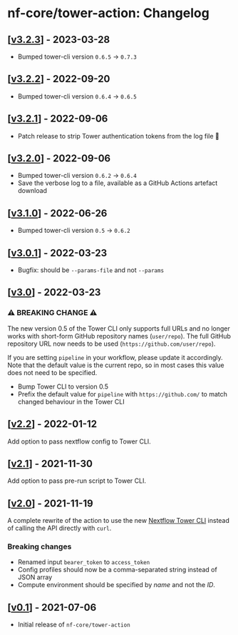 # nf-core/tower-action: Changelog

## [[v3.2.3](https://github.com/nf-core/tower-action/releases/tag/v3.2.3)] - 2023-03-28

* Bumped tower-cli version `0.6.5` -> `0.7.3`

## [[v3.2.2](https://github.com/nf-core/tower-action/releases/tag/v3.2.2)] - 2022-09-20

* Bumped tower-cli version `0.6.4` -> `0.6.5`

## [[v3.2.1](https://github.com/nf-core/tower-action/releases/tag/v3.2.1)] - 2022-09-06

* Patch release to strip Tower authentication tokens from the log file 😬

## [[v3.2.0](https://github.com/nf-core/tower-action/releases/tag/v3.2.0)] - 2022-09-06

* Bumped tower-cli version `0.6.2` -> `0.6.4`
* Save the verbose log to a file, available as a GitHub Actions artefact download

## [[v3.1.0](https://github.com/nf-core/tower-action/releases/tag/v3.1.0)] - 2022-06-26

* Bumped tower-cli version `0.5` -> `0.6.2`

## [[v3.0.1](https://github.com/nf-core/tower-action/releases/tag/v3.0.1)] - 2022-03-23

* Bugfix: should be `--params-file` and not `--params`

## [[v3.0](https://github.com/nf-core/tower-action/releases/tag/v3.0)] - 2022-03-23

### :warning: BREAKING CHANGE :warning:

The new version 0.5 of the Tower CLI only supports full URLs and no longer works with short-form
GitHub repository names (`user/repo`). The full GitHub repository URL now needs to be used
(`https://github.com/user/repo`).

If you are setting `pipeline` in your workflow, please update it accordingly.
Note that the default value is the current repo, so in most cases this value
does not need to be specified.

* Bump Tower CLI to version 0.5
* Prefix the default value for `pipeline` with `https://github.com/` to match changed behaviour in the Tower CLI

## [[v2.2](https://github.com/nf-core/tower-action/releases/tag/v2.2)] - 2022-01-12

Add option to pass nextflow config to Tower CLI.

## [[v2.1](https://github.com/nf-core/tower-action/releases/tag/v2.1)] - 2021-11-30

Add option to pass pre-run script to Tower CLI.

## [[v2.0](https://github.com/nf-core/tower-action/releases/tag/v2.0)] - 2021-11-19

A complete rewrite of the action to use the new [Nextflow Tower CLI](https://github.com/seqeralabs/tower-cli)
instead of calling the API directly with `curl`.

### Breaking changes

* Renamed input `bearer_token` to `access_token`
* Config profiles should now be a comma-separated string instead of JSON array
* Compute environment should be specified by _name_ and not the _ID_.

## [[v0.1](https://github.com/nf-core/tower-action/releases/tag/v0.1)] - 2021-07-06

* Initial release of `nf-core/tower-action`
